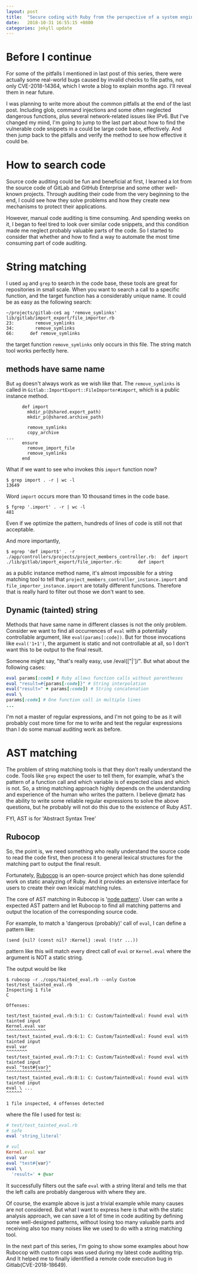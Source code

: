 ```yaml
---
layout: post
title:  "Secure coding with Ruby from the perspective of a system engineer (2)"
date:   2018-10-31 16:55:15 +0800
categories: jekyll update
---
```


# Before I continue

For some of the pitfalls I mentioned in last post of this series, there were
actually some real-world bugs caused by invalid checks to file paths, not only
CVE-2018-14364, which I wrote a blog to explain months ago. I'll reveal them in
near future.

I was planning to write more about the common pitfalls at the end of the last
post. Including glob, command injections and some often neglected dangerous
functions, plus several network-related issues like IPv6. But I've changed my
mind, I'm going to jump to the last part about how to find the vulnerable code
snippets in a could be large code base, effectively. And then jump back to the
pitfalls and verify the method to see how effective it could be.

# How to search code

Source code auditing could be fun and beneficial at first, I learned a lot from
the source code of GitLab and GitHub Enterprise and some other well-known
projects. Through auditing their code from the very beginning to the end, I
could see how they solve problems and how they create new mechanisms to protect
their applications.

However, manual code auditing is time consuming. And spending weeks on it, I
began to feel tired to look over similar code snippets, and this condition made
me neglect probably valuable parts of the code. So I started to consider that
whether and how to find a way to automate the most time consuming part of code
auditing.

# String matching

I used `ag` and `grep` to search in the code base, these tools are great for
repositories in small scale. When you want to search a call to a specific
function, and the target function has a considerably unique name. It could be as
easy as the following search:

``` shell
~/projects/gitlab-ce$ ag 'remove_symlinks'
lib/gitlab/import_export/file_importer.rb
23:        remove_symlinks
34:        remove_symlinks
66:      def remove_symlinks
```

the target function `remove_symlinks` only occurs in this file. The string
match tool works perfectly here.

## methods have same name

But `ag` doesn't always work as we wish like that. The `remove_symlinks` is
called in `Gitlab::ImportExport::FileImporter#import`, which is a public
instance method.

``` shell
      def import
        mkdir_p(@shared.export_path)
        mkdir_p(@shared.archive_path)

        remove_symlinks
        copy_archive
...
      ensure
        remove_import_file
        remove_symlinks
      end
```

What if we want to see who invokes this `import` function now?

``` shell
$ grep import . -r | wc -l
13649
```

Word `import` occurs more than 10 thousand times in the code base.

``` shell
$ fgrep '.import' . -r | wc -l
481
```

Even if we optimize the pattern, hundreds of lines of code is still not that
acceptable.

And more importantly,

``` shell
$ egrep 'def import$' . -r
./app/controllers/projects/project_members_controller.rb:  def import
./lib/gitlab/import_export/file_importer.rb:      def import
```

as a public instance method name, it's almost impossible for a string
matching tool to tell that `project_members_controller_instance.import`
and `file_importer_instance.import` are totally different functions. Therefore
that is really hard to filter out those we don't want to see.

## Dynamic (tainted) string
Methods that have same name in different classes is not the only problem.
Consider we want to find all occurrences of `eval` with a potentially
controllable argument, like `eval(params[:code])`. But for those invocations
like `eval('1+1')`, the argument is static and not controllable at all, so I
don't want this to be output to the final result.

Someone might say, "that's really easy, use /eval\(["|']/". But what about the
following cases:

``` ruby
eval params[:code] # Ruby allows function calls without parentheses
eval "result=#{params[:code]}" # String interpolation
eval("result=" + params[:code]) # String concatenation
eval \
params[:code] # One function call in multiple lines
...
```

I'm not a master of regular expressions, and I'm not going to be as it will
probably cost more time for me to write and test the regular expressions than
I do some manual auditing work as before.

# AST matching

The problem of string matching tools is that they don't really understand the
code. Tools like `grep` expect the user to tell them, for example, what's the
pattern of a function call and which variable is of expected class and which is
not. So, a string matching approach highly depends on the understanding and
experience of the human who writes the pattern. I believe @matz has the ability
to write some reliable regular expressions to solve the above questions, but
he probably will not do this due to the existence of Ruby AST.

FYI, AST is for 'Abstract Syntax Tree'

## Rubocop

So, the point is, we need something who really understand the source code to
read the code first, then process it to general lexical structures for the
matching part to output the final result.

Fortunately, [Rubocop](https://github.com/rubocop-hq/rubocop) is an open-source
project which has done splendid work on static analyzing of Ruby. And it
provides an extensive interface for users to create their own lexical matching
rules.

The core of AST matching in Rubocop is '[node pattern](https://docs.rubocop.org/en/latest/node_pattern/)'.
User can write a expected AST pattern and let Rubocop to find all matching
patterns and output the location of the corresponding source code.

For example, to match a 'dangerous (probably)' call of `eval`, I can define a
pattern like:

``` text
(send {nil? (const nil? :Kernel} :eval (!str ...))
```

pattern like this will match every direct call of `eval` or `Kernel.eval` where
the argument is NOT a static string.

The output would be like
``` text
$ rubocop -r ./cops/tainted_eval.rb --only Custom test/test_tainted_eval.rb
Inspecting 1 file
C

Offenses:

test/test_tainted_eval.rb:5:1: C: Custom/TaintedEval: Found eval with tainted input
Kernel.eval var
^^^^^^^^^^^^^^^
test/test_tainted_eval.rb:6:1: C: Custom/TaintedEval: Found eval with tainted input
eval var
^^^^^^^^
test/test_tainted_eval.rb:7:1: C: Custom/TaintedEval: Found eval with tainted input
eval "test#{var}"
^^^^^^^^^^^^^^^^^
test/test_tainted_eval.rb:8:1: C: Custom/TaintedEval: Found eval with tainted input
eval \ ...
^^^^^^

1 file inspected, 4 offenses detected
```

where the file I used for test is:

``` ruby
# test/test_tainted_eval.rb
# safe
eval 'string_literal'

# vul
Kernel.eval var
eval var
eval "test#{var}"
eval \
  'result=' + @var
```

It successfully filters out the safe `eval` with a string literal and tells me
that the left calls are probably dangerous with where they are.

Of course, the example above is just a trivial example while many causes are not
considered. But what I want to express here is that with the static analysis
approach, we can save a lot of time in code auditing by defining some
well-designed patterns, without losing too many valuable parts and receiving
also too many noises like we used to do with a string matching tool.

In the next part of this series, I'm going to show some examples about how
Rubocop with custom cops was used during my latest code auditing trip. And It
helped me to finally identified a remote code execution bug in Gitlab(CVE-2018-18649).
